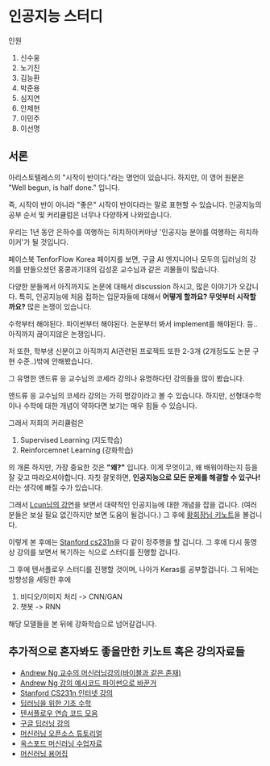 # 인공지능 스터디 

인원

1. 신수웅
2. 노기진
3. 김능환
4. 박준용
5. 심지연
6. 안제현
7. 이민주
8. 이선명

## 서론

아리스토텔레스의 "시작이 반이다."라는 명언이 있습니다.
하지만, 이 영어 원문은 "Well begun, is half done." 입니다. 

즉, 시작이 반이 아니라 "좋은" 시작이 반이다라는 말로 표현할 수 있습니다.
인공지능의 공부 순서 및 커리큘럼은 너무나 다양하게 나와있습니다.

우리는 1년 동안 은하수를 여행하는 히치하이커마냥 '인공지능 분야를 여행하는 히치하이커'가 될 것입니다. 

페이스북 TenforFlow Korea 페이지를 보면, 구글 AI 엔지니어나 모두의 딥러닝의 강의를 만들으셨던 홍콩과기대의 김성훈 교수님과 같은 괴물들이 많습니다.

다양한 분들께서 아직까지도 논문에 대해서 discussion 하시고, 많은 이야기가 오갑니다.
특히, 인공지능에 처음 접하는 입문자들에 대해서 **어떻게 할까요? 무엇부터 시작할까요?**
많은 논쟁이 있습니다. 

수학부터 해야된다. 파이썬부터 해야된다. 논문부터 봐서 implement를 해야된다. 등..
아직까지 끊이지않은 논쟁입니다. 

저 또한, 학부생 신분이고 아직까지 AI관련된 프로젝트 또한 2-3개 (2개정도도 논문 구현 수준..)밖에 안해봤습니다.

그 유명한 앤드류 응 교수님의 코세라 강의나 유명하다던 강의들을 많이 봤습니다.

앤드류 응 교수님의 코세라 강의는 가히 명강이라고 볼 수 있습니다. 
하지만, 선형대수학이나 수학에 대한 개념이 약하다면 보기는 매우 힘들 수 있습니다.

그래서 저희의 커리큘럼은 

1. Supervised Learning (지도학습)
2. Reinforcemnet Learning (강화학습)

의 개론 하지만, 가장 중요한 것은 **"왜?"** 입니다. 이게 무엇이고, 왜 배워야하는지 등을 
잘 갖고 따라오셔야합니다. 자칫 잘못하면, **인공지능으로 모든 문제를 해결할 수 있구나!** 라는 생각에 빠질 수가 있습니다. 

그래서 [Lcun님의 강연](https://www.youtube.com/watch?v=_1Cyyt-4-n8)을 보면서 
대략적인 인공지능에 대한 개념을 잡을 겁니다. (여러분들은 보실 필요 없긴하지만 보면 도움이 될겁니다.) 그 후에 [황회장님 키노트](https://www.youtube.com/watch?v=npzRyTimcZo&t=6209s)을 볼겁니다. 

이렇게 본 후에는 [Stanford cs231n](http://cs231n.github.io)을 다 같이 정주행을 할 겁니다. 그 후에 다시 동영상 강의를 보면서 복기하는 식으로 스터디를 진행할 겁니다.

그 후에 텐서플로우 스터디를 진행할 것이며, 나아가 Keras를 공부할겁니다. 
그 뒤에는 방향성을 세팅한 후에 
1. 비디오/이미지 처리 -> CNN/GAN 
2. 챗봇 -> RNN 

해당 모델들을 본 뒤에 강화학습으로 넘어갈겁니다.

## 추가적으로 혼자봐도 좋을만한 키노트 혹은 강의자료들
- [Andrew Ng 교수의 머신러닝강의(바이블과 같은 존재)](https://click.linksynergy.com/deeplink?id=nbJH6*TrzAA&mid=40328&murl=https%3A%2F%2Fwww.coursera.org%2Flearn%2Fmachine-learning)
- [Andrew Ng 강의 예시코드 파이썬으로 바꾼거](https://github.com/kaleko/CourseraML)
- [Stanford CS231n 인터넷 강의](https://www.youtube.com/playlist?list=PL3FW7Lu3i5JvHM8ljYj-zLfQRF3EO8sYv)
- [딥러닝을 위한 기초 수학](https://www.slideshare.net/theeluwin/ss-69596991)
- [텐서플로우 연습 코드 모음](https://github.com/golbin/TensorFlow-Tutorials)
- [구글 딥러닝 강의](https://www.udacity.com/course/deep-learning--ud730)
- [머신러닝 오픈소스 튜토리얼](https://scikit-learn.org/stable/tutorial/)
- [옥스포드 머신러닝 수업자료](https://www.cs.ox.ac.uk/people/nando.defreitas/machinelearning/)
- [머신러닝 용어집](https://developers.google.com/machine-learning/glossary/?hl=ko)
